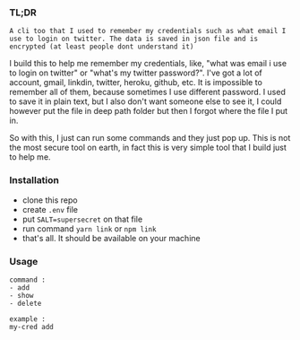 ### TL;DR

```
A cli too that I used to remember my credentials such as what email I use to login on twitter. The data is saved in json file and is encrypted (at least people dont understand it)
```

I build this to help me remember my credentials, like, "what was email i use to login on twitter" or "what's my twitter password?". I've got a lot of account, gmail, linkdin, twitter, heroku, github, etc. It is impossible to remember all of them, because sometimes I use different password. I used to save it in plain text, but I also don't want someone else to see it, I could however put the file in deep path folder but then I forgot where the file I put in.

So with this, I just can run some commands and they just pop up. This is not the most secure tool on earth, in fact this is very simple tool that I build just to help me.

### Installation

- clone this repo
- create `.env` file
- put `SALT=supersecret` on that file
- run command `yarn link` or `npm link`
- that's all. It should be available on your machine

### Usage

```
command :
- add
- show
- delete

example :
my-cred add
```
